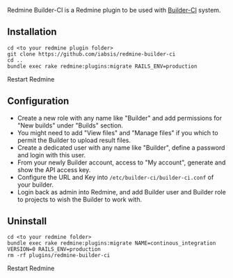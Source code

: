 Redmine Builder-CI is a Redmine plugin to be used with [Builder-CI](https://github.com/iabsis/builder-ci) system.

## Installation

~~~
cd <to your redmine plugin folder>
git clone https://github.com/iabsis/redmine-builder-ci
cd ..
bundle exec rake redmine:plugins:migrate RAILS_ENV=production
~~~

Restart Redmine

## Configuration

* Create a new role with any name like "Builder" and add permissions for "New builds" under "Builds" section.
* You might need to add "View files" and "Manage files" if you which to permit the Builder to upload result files.
* Create a dedicated user with any name like "Builder", define a password and login with this user.
* From your newly Builder account, access to "My account", generate and show the API access key.
* Configure the URL and Key into `/etc/builder-ci/builder-ci.conf` of your builder.
* Login back as admin into Redmine, and add Builder user and Builder role to projects to wish the Builder to work with.

## Uninstall

~~~
cd <to your redmine folder>
bundle exec rake redmine:plugins:migrate NAME=continous_integration VERSION=0 RAILS_ENV=production
rm -rf plugins/redmine-builder-ci
~~~

Restart Redmine